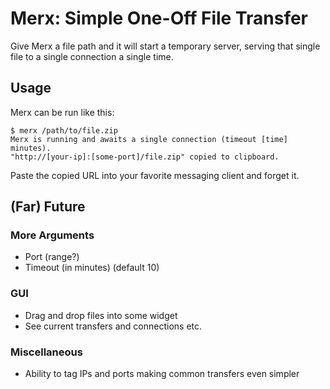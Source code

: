 # Merx: Simple One-Off File Transfer

Give Merx a file path and it will start a temporary server, serving that
single file to a single connection a single time.

## Usage

Merx can be run like this:

    $ merx /path/to/file.zip
    Merx is running and awaits a single connection (timeout [time] minutes).
    "http://[your-ip]:[some-port]/file.zip" copied to clipboard.

Paste the copied URL into your favorite messaging client and forget it.

## (Far) Future

### More Arguments

 * Port (range?)
 * Timeout (in minutes) (default 10)

### GUI

 * Drag and drop files into some widget
 * See current transfers and connections etc.

### Miscellaneous

 * Ability to tag IPs and ports making common transfers even simpler
